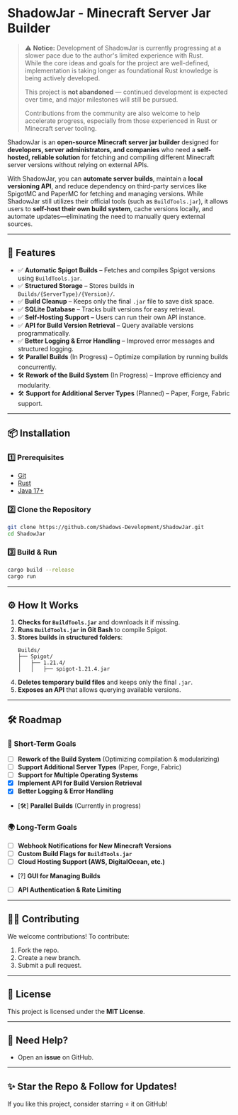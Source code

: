 # **ShadowJar - Minecraft Server Jar Builder**  

> ⚠️ **Notice:** Development of ShadowJar is currently progressing at a slower pace due to the author's limited experience with Rust.  
> While the core ideas and goals for the project are well-defined, implementation is taking longer as foundational Rust knowledge is being actively developed.  
>  
> This project is **not abandoned** — continued development is expected over time, and major milestones will still be pursued.  
>  
> Contributions from the community are also welcome to help accelerate progress, especially from those experienced in Rust or Minecraft server tooling.

ShadowJar is an **open-source Minecraft server jar builder** designed for **developers, server administrators, and companies** who need a **self-hosted, reliable solution** for fetching and compiling different Minecraft server versions without relying on external APIs.  

With ShadowJar, you can **automate server builds**, maintain a **local versioning API**, and reduce dependency on third-party services like SpigotMC and PaperMC for fetching and managing versions. While ShadowJar still utilizes their official tools (such as `BuildTools.jar`), it allows users to **self-host their own build system**, cache versions locally, and automate updates—eliminating the need to manually query external sources.

---

## **🚀 Features**
- ✅ **Automatic Spigot Builds** – Fetches and compiles Spigot versions using `BuildTools.jar`.
- ✅ **Structured Storage** – Stores builds in `Builds/{ServerType}/{Version}/`.
- ✅ **Build Cleanup** – Keeps only the final `.jar` file to save disk space.
- ✅ **SQLite Database** – Tracks built versions for easy retrieval.
- ✅ **Self-Hosting Support** – Users can run their own API instance.
- ✅ **API for Build Version Retrieval** – Query available versions programmatically.
- ✅ **Better Logging & Error Handling** – Improved error messages and structured logging.
- 🛠️ **Parallel Builds** (In Progress) – Optimize compilation by running builds concurrently.
- 🛠️ **Rework of the Build System** (In Progress) – Improve efficiency and modularity.
- 🛠️ **Support for Additional Server Types** (Planned) – Paper, Forge, Fabric support.

---

## **📦 Installation**
### **1️⃣ Prerequisites**
- [Git](https://git-scm.com/downloads)
- [Rust](https://www.rust-lang.org/)
- [Java 17+](https://adoptium.net/)

### **2️⃣ Clone the Repository**
```sh
git clone https://github.com/Shadows-Development/ShadowJar.git
cd ShadowJar
```

### **3️⃣ Build & Run**
```sh
cargo build --release
cargo run
```

---

## **⚙️ How It Works**
1. **Checks for `BuildTools.jar`** and downloads it if missing.
2. **Runs `BuildTools.jar` in Git Bash** to compile Spigot.
3. **Stores builds in structured folders**:  
   ```
   Builds/
   ├── Spigot/
   │   ├── 1.21.4/
   │   │   ├── spigot-1.21.4.jar
   ```
4. **Deletes temporary build files** and keeps only the final `.jar`.
5. **Exposes an API** that allows querying available versions.

---

## **🛠️ Roadmap**
### **🚀 Short-Term Goals**
- [ ] **Rework of the Build System** (Optimizing compilation & modularizing)
- [ ] **Support Additional Server Types** (Paper, Forge, Fabric)
- [ ] **Support for Multiple Operating Systems**
- [X] **Implement API for Build Version Retrieval**
- [X] **Better Logging & Error Handling**
- [🛠] **Parallel Builds** (Currently in progress)

### **🌍 Long-Term Goals**
- [ ] **Webhook Notifications for New Minecraft Versions**
- [ ] **Custom Build Flags for `BuildTools.jar`**
- [ ] **Cloud Hosting Support (AWS, DigitalOcean, etc.)**
- [?] **GUI for Managing Builds**
- [ ] **API Authentication & Rate Limiting**

---

## **👨‍💻 Contributing**
We welcome contributions! To contribute:
1. Fork the repo.
2. Create a new branch.
3. Submit a pull request.

---

## **📄 License**
This project is licensed under the **MIT License**.

---

## **📢 Need Help?**
- Open an **issue** on GitHub.

---

## **✨ Star the Repo & Follow for Updates!**
If you like this project, consider starring ⭐ it on GitHub!
